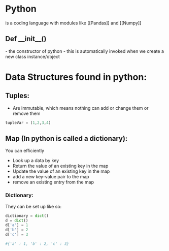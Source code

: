 <h1>Python</h1>

is a coding language with modules like [[Pandas]] and [[Numpy]]



<h2>Def __init__()</h2>
- the constructor of python
- this is automatically invoked when we create a new class instance/object

# Data Structures found in python: 

## Tuples:
- Are immutable, which means nothing can add or change them or remove them
```python
tupleVar = (1,2,3,4) 
```



## Map (In python is called a dictionary):
You can efficiently
- Look up a data by key
- Return the value of an existing key in the map
- Update the value of an existing key in the map
- add a new key-value pair to the map
- remove an existing entry from the map

### Dictionary:
They can be set up like so:
```python
dictionary = dict()
d = dict()
d['a'] = 1
d['b'] = 2
d['c'] = 3

#{'a' : 1, 'b' : 2, 'c' : 3}
```






